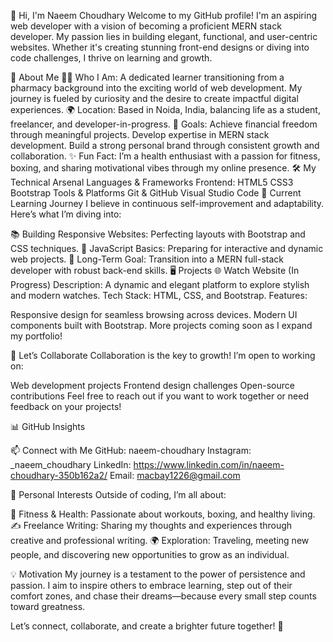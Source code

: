 👋 Hi, I'm Naeem Choudhary
Welcome to my GitHub profile! I'm an aspiring web developer with a vision of becoming a proficient MERN stack developer. My passion lies in building elegant, functional, and user-centric websites. Whether it's creating stunning front-end designs or diving into code challenges, I thrive on learning and growth.

🌟 About Me
👨‍💻 Who I Am: A dedicated learner transitioning from a pharmacy background into the exciting world of web development. My journey is fueled by curiosity and the desire to create impactful digital experiences.
🌍 Location: Based in Noida, India, balancing life as a student, freelancer, and developer-in-progress.
🎯 Goals:
Achieve financial freedom through meaningful projects.
Develop expertise in MERN stack development.
Build a strong personal brand through consistent growth and collaboration.
✨ Fun Fact: I’m a health enthusiast with a passion for fitness, boxing, and sharing motivational vibes through my online presence.
🛠️ My Technical Arsenal
Languages & Frameworks
Frontend:
HTML5
CSS3
Bootstrap
Tools & Platforms
Git & GitHub
Visual Studio Code
🌱 Current Learning Journey
I believe in continuous self-improvement and adaptability. Here’s what I’m diving into:

📚 Building Responsive Websites: Perfecting layouts with Bootstrap and CSS techniques.
🎨 JavaScript Basics: Preparing for interactive and dynamic web projects.
🔭 Long-Term Goal: Transition into a MERN full-stack developer with robust back-end skills.
🖥️ Projects
🌐 Watch Website (In Progress)
Description: A dynamic and elegant platform to explore stylish and modern watches.
Tech Stack: HTML, CSS, and Bootstrap.
Features:

Responsive design for seamless browsing across devices.
Modern UI components built with Bootstrap.
More projects coming soon as I expand my portfolio!

🤝 Let’s Collaborate
Collaboration is the key to growth! I’m open to working on:

Web development projects
Frontend design challenges
Open-source contributions
Feel free to reach out if you want to work together or need feedback on your projects!

📊 GitHub Insights


📫 Connect with Me
GitHub: naeem-choudhary
Instagram: _naeem_choudhary
LinkedIn: https://www.linkedin.com/in/naeem-choudhary-350b162a2/
Email: macbay1226@gmail.com

🌟 Personal Interests
Outside of coding, I’m all about:

💪 Fitness & Health: Passionate about workouts, boxing, and healthy living.
✍️ Freelance Writing: Sharing my thoughts and experiences through creative and professional writing.
🌍 Exploration: Traveling, meeting new people, and discovering new opportunities to grow as an individual.

💡 Motivation
My journey is a testament to the power of persistence and passion. I aim to inspire others to embrace learning, step out of their comfort zones, and chase their dreams—because every small step counts toward greatness.

Let’s connect, collaborate, and create a brighter future together! 🌟



